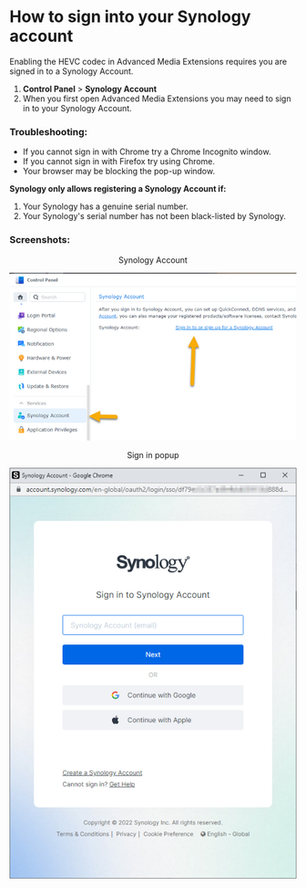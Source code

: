 # How to sign into your Synology account

Enabling the HEVC codec in Advanced Media Extensions requires you are signed in to a Synology Account.

1. **Control Panel** > **Synology Account**
2. When you first open Advanced Media Extensions you may need to sign in to your Synology Account.

### Troubleshooting:

- If you cannot sign in with Chrome try a Chrome Incognito window.
- If you cannot sign in with Firefox try using Chrome.
- Your browser may be blocking the pop-up window.

**Synology only allows registering a Synology Account if:**

1. Your Synology has a genuine serial number.
2. Your Synology's serial number has not been black-listed by Synology.

### Screenshots:

<p align="center">Synology Account</p>
<p align="center"><img src="images/syno_account.png"></p>

<p align="center">Sign in popup</p>
<p align="center"><img src="images/sign_in_popup.png"></p>

